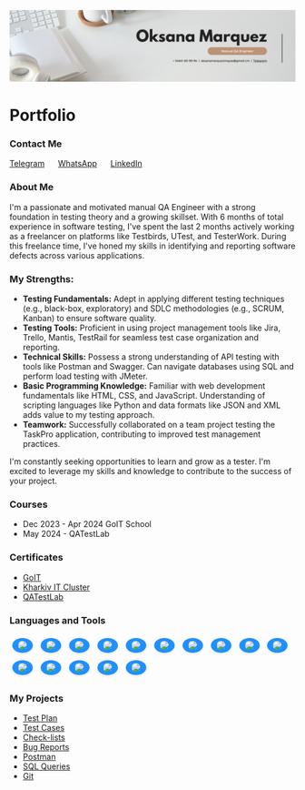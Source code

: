 <style>
.contact-links a {
    margin-right: 20px;
    display: inline-block;
}

.badge {
    font-size: 1.2em;
    padding: 5px 10px;
    background-color: #1E90FF; /* Updated to blue color */
    border-radius: 100%; /* Rounded corners */
    box-shadow: 0 2px 4px rgba(0, 0, 0, 0.1);
    margin: 5px;
    display: inline-block;
}
</style>
[![Header](<https://github.com/OksanaMarquezMayas/OksanaMarquezMayas/blob/main/assets/White%20Minimalist%20Corporate%20Personal%20Profile%20LinkedIn%20Banner%20(1).png>)](<https://github.com/OksanaMarquezMayas/OksanaMarquezMayas/blob/main/assets/White%20Minimalist%20Corporate%20Personal%20Profile%20LinkedIn%20Banner%20(1).png>)

<h1>Portfolio</h1>

<h3>Contact Me</h3>
<div class="contact-links">
    <a href="https://t.me/oks_marma">Telegram</a>
    <a href="https://wa.link/xp8801">WhatsApp</a>
    <a href="https://www.linkedin.com/in/oksana-marquezmayas-122a452a4/">LinkedIn</a>
</div>

<h3>About Me</h3>

<p>I'm a passionate and motivated manual QA Engineer with a strong foundation in testing theory and a growing skillset. With 6 months of total experience in software testing, I've spent the last 2 months actively working as a freelancer on platforms like Testbirds, UTest, and TesterWork. During this freelance time, I've honed my skills in identifying and reporting software defects across various applications.</p>

<h3>My Strengths:</h3>
<ul>
    <li><b>Testing Fundamentals:</b> Adept in applying different testing techniques (e.g., black-box, exploratory) and SDLC methodologies (e.g., SCRUM, Kanban) to ensure software quality.</li>
    <li><b>Testing Tools:</b> Proficient in using project management tools like Jira, Trello, Mantis, TestRail for seamless test case organization and reporting.</li>
    <li><b>Technical Skills:</b> Possess a strong understanding of API testing with tools like Postman and Swagger. Can navigate databases using SQL and perform load testing with JMeter.</li>
    <li><b>Basic Programming Knowledge:</b> Familiar with web development fundamentals like HTML, CSS, and JavaScript. Understanding of scripting languages like Python and data formats like JSON and XML adds value to my testing approach.</li>
    <li><b>Teamwork:</b> Successfully collaborated on a team project testing the TaskPro application, contributing to improved test management practices.</li>
</ul>

<p>I'm constantly seeking opportunities to learn and grow as a tester. I'm excited to leverage my skills and knowledge to contribute to the success of your project.</p>

<h3>Courses</h3>
<ul>
    <li>Dec 2023 - Apr 2024 GoIT School</li>
    <li>May 2024 - QATestLab</li>
</ul>

<h3>Certificates</h3>
<ul>
    <li><a href="https://drive.google.com/file/d/1I_q39Cz27kQWRBhvxfMHQKeDcL2dRTto/view?usp=sharing">GoIT</a></li>
    <li><a href="https://drive.google.com/file/d/1_qJK6ddaMyPzsj4cbzBhkVpUS1bcp71C/view?usp=sharing">Kharkiv IT Cluster</a></li>
    <li><a href="#">QATestLab</a></li>
</ul>

<h3>Languages and Tools</h3>
<p>
    <img src="https://img.shields.io/badge/-Jira-FF0000?style=for-the-badge&logo=jira&logocolor=1E90FF" class="badge">
    <img src="https://img.shields.io/badge/-Trello-FF7F00?style=for-the-badge&logo=trello&logocolor=00BFFF" class="badge">
    <img src="https://img.shields.io/badge/-TestRail-FFFF00?style=for-the-badge&logo=testrail&logocolor=FFD700" class="badge">
    <img src="https://img.shields.io/badge/-Mantis-00FF00?style=for-the-badge&logo=mantis&logocolor=FFA500" class="badge">
    <img src="https://img.shields.io/badge/-SQL-0000FF?style=for-the-badge&logo=mysql&logocolor=FF4500" class="badge">
    <img src="https://img.shields.io/badge/-Postman-4B0082?style=for-the-badge&logo=postman&logocolor=FFA07A" class="badge">
    <img src="https://img.shields.io/badge/-JavaScript-9400D3?style=for-the-badge&logo=JavaScript&logocolor=FFD700" class="badge">
    <img src="https://img.shields.io/badge/-HTML-FF0000?style=for-the-badge&logo=html&logocolor=FF6347" class="badge">
    <img src="https://img.shields.io/badge/-CSS-FF7F00?style=for-the-badge&logo=css&logocolor=4682B4" class="badge">
    <img src="https://img.shields.io/badge/-Slack-FFFF00?style=for-the-badge&logo=slack&logocolor=FFB6C1" class="badge">
    <img src="https://img.shields.io/badge/-Git-00FF00?style=for-the-badge&logo=git&logocolor=FF6347" class="badge">
    <img src="https://img.shields.io/badge/-GitHub-0000FF?style=for-the-badge&logo=GitHub&logocolor=800080" class="badge">
    <img src="https://img.shields.io/badge/-JMeter-4B0082?style=for-the-badge&logo=jmeter&logocolor=FF4500" class="badge">
    <img src="https://img.shields.io/badge/-DevTools-9400D3?style=for-the-badge&logo=devtools&logocolor=B22222" class="badge">
    <img src="https://img.shields.io/badge/-VSCode-FF0000?style=for-the-badge&logo=VSCode&logocolor=1E90FF" class="badge">
</p>

<h3>My Projects</h3>
<ul>
    <li><a href="https://docs.google.com/document/d/1RZrPEcAFF3qvlHtcLMAvxWuV9sgHVhIG7xFzRuaPsaI/edit?usp=sharing">Test Plan</a></li>
    <li><a href="https://docs.google.com/spreadsheets/d/1LzwqUfEJZrWpD1oP4ev3_1H-BVTEKXcmk7Sytg1YxMs/edit?usp=sharing">Test Cases</a></li>
    <li><a href="https://docs.google.com/spreadsheets/d/17PIicMMMw9ZKPZ0kp7LntIfZQt93YerU/edit?usp=sharing&ouid=106552989132086504806&rtpof=true&sd=true">Check-lists</a></li>
    <li><a href="https://docs.google.com/spreadsheets/d/17wGAq_llLUVQoRoib1OW7BlBA5s2jGqZVMwP2a_c-0A/edit?usp=sharing">Bug Reports</a></li>
    <li><a href="https://www.postman.com/oksanamarq/workspace/oksana-marquez-trello/collection/34355286-64a2c5a2-fa3a-44fb-97f7-1636848c591f">Postman</a></li>
    <li><a href="https://docs.google.com/document/d/1gNLugpQn8KIuZn9_H3r1L4rhwO03_MoU2vxlPW6v-Ks/edit?usp=sharing">SQL Queries</a></li>
    <li><a href="https://docs.google.com/document/d/1QZlglsdBo5i861Aybo2hJhecT3VU4w7QjxQA8YQARjE/edit?usp=sharing">Git</a></li>
</ul>
